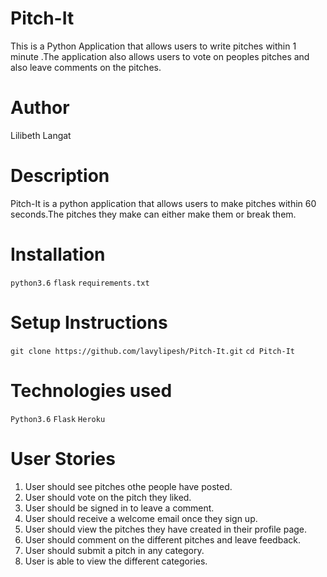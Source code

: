 # Pitch-It
This is a Python Application that allows users to write pitches within 1 minute .The application also allows users to vote on peoples pitches and also leave comments on the pitches.
# Author
Lilibeth Langat
# Description
Pitch-It is a python application that allows users to make pitches within 60 seconds.The pitches they make can either make them or break them.
# Installation
```python3.6```
```flask```
```requirements.txt```
# Setup Instructions
```git clone https://github.com/lavylipesh/Pitch-It.git```
```cd Pitch-It```
# Technologies used
```Python3.6```
```Flask```
```Heroku```
# User Stories
1. User should see pitches othe people have posted.
2. User should vote on the pitch they liked.
3. User should be signed in to leave a comment.
4. User should receive a welcome email once they sign up.
5. User should view the pitches they have created in their profile page.
6. User should comment on the different pitches and leave feedback.
7. User should submit a pitch in any category.
8. User is able to view the different categories.
